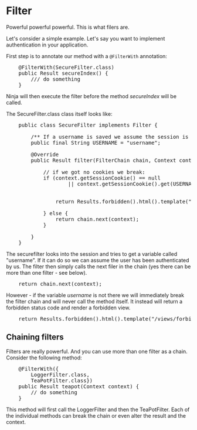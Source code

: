 Filter
======

Powerful powerful powerful. This is what filers are.

Let's consider a simple example. Let's say you want to implement authentication in your application.

First step is to annotate our method with a <code>@FilterWith</code> annotation:


<pre class="prettyprint">
    @FilterWith(SecureFilter.class)
    public Result secureIndex() {    
        /// do something
    }    
</pre>

Ninja will then execute the filter before the method *secureIndex* will be called.

The SecureFilter.class class itself looks like:

<pre class="prettyprint">
    public class SecureFilter implements Filter {

        /** If a username is saved we assume the session is valid */
        public final String USERNAME = "username";

        @Override
        public Result filter(FilterChain chain, Context context) {

            // if we got no cookies we break:
            if (context.getSessionCookie() == null
                    || context.getSessionCookie().get(USERNAME) == null) {
            
            
                return Results.forbidden().html().template("/views/forbidden403.ftl.html");

            } else {
                return chain.next(context);
            }

        }
    }
</pre>


The securefilter looks into the session and tries to get a variable called "username". If it can do so
we can assume the user has been authenticated by us. The filter then simply calls the next filer in the chain (yes
there can be more than one filter - see below).

<pre class="prettyprint">
    return chain.next(context);
</pre>

However - if the variable *username* is not there we will immediately break the filter chain and will never
call the method itself. It instead will return a forbidden status code and render a forbidden view.

<pre class="prettyprint">
    return Results.forbidden().html().template("/views/forbidden403.ftl.html");
</pre>


Chaining filters
----------------

Filters are really powerful. And you can use more than one filter as a chain. Consider the following method:

<pre class="prettyprint">
    @FilterWith({
        LoggerFilter.class, 
        TeaPotFilter.class})
    public Result teapot(Context context) {
        // do something
    }    
</pre>

This method will first call the LoggerFilter and then the TeaPotFilter. Each of the individual methods can
break the chain or even alter the result and the context.

